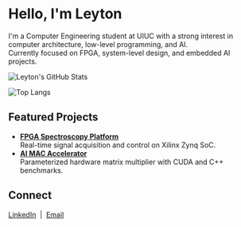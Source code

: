 # Hello, I'm Leyton

I'm a Computer Engineering student at UIUC with a strong interest in computer architecture, low-level programming, and AI.  
Currently focused on FPGA, system-level design, and embedded AI projects.

<!-- Main GitHub stats:  -->
![Leyton's GitHub Stats](https://github-readme-stats.vercel.app/api?username=leytonkm&show_icons=true&hide_title=true&count_private=true&theme=default&hide=issues,contribs)

![Top Langs](https://github-readme-stats.vercel.app/api/top-langs/?username=leytonkm&layout=compact&hide_title=true&hide=css,html&theme=default)

<!-- 
[![Leyton's github activity graph](https://github-readme-activity-graph.cyclic.app/graph?username=leytonkm&theme=github)](https://github.com/ashutosh00710/github-readme-activity-graph)
-->

## Featured Projects

- [**FPGA Spectroscopy Platform**](https://github.com/leytonkm/fpga-spectroscopy-program)  
  Real-time signal acquisition and control on Xilinx Zynq SoC.
- [**AI MAC Accelerator**](https://github.com/leytonkm/ai-mac-accelerator)  
  Parameterized hardware matrix multiplier with CUDA and C++ benchmarks.

## Connect

[LinkedIn](https://linkedin.com/in/leytonmueller) &nbsp;|&nbsp; [Email](mailto:leytonm2@illinois.edu)
